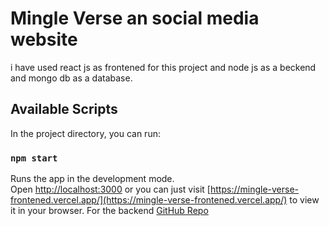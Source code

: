 # Mingle Verse an social media website 
i have used react js as frontened for this project and node js as a beckend and mongo db as a database.


## Available Scripts

In the project directory, you can run:

### `npm start`

Runs the app in the development mode.\
Open [http://localhost:3000](http://localhost:3000) or you can just visit [https://mingle-verse-frontened.vercel.app/](https://mingle-verse-frontened.vercel.app/) to view it in your browser.
For the backend [GitHub Repo](https://github.com/Khanmdaadil/MingleVerse-Backend-mern_stackapp)

